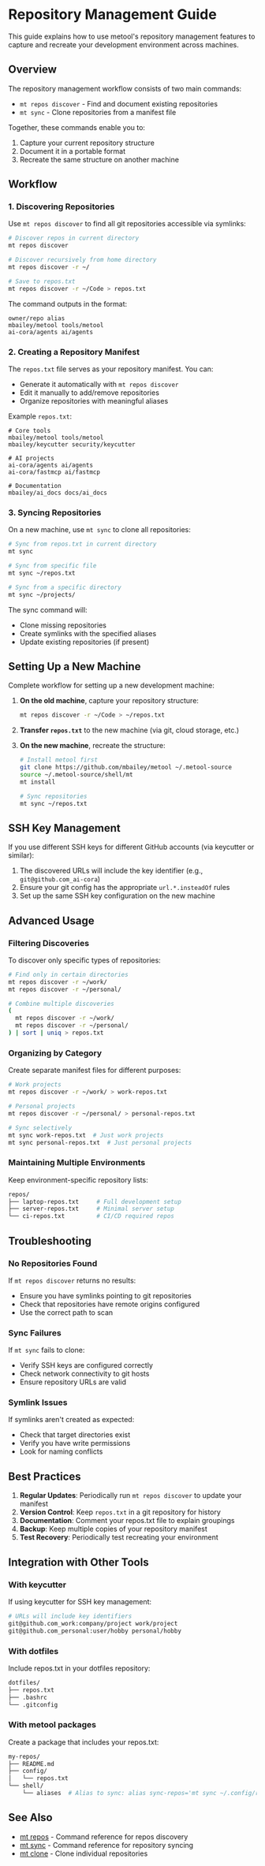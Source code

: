 # Repository Management Guide

This guide explains how to use metool's repository management features to capture and recreate your development environment across machines.

## Overview

The repository management workflow consists of two main commands:
- `mt repos discover` - Find and document existing repositories
- `mt sync` - Clone repositories from a manifest file

Together, these commands enable you to:
1. Capture your current repository structure
2. Document it in a portable format
3. Recreate the same structure on another machine

## Workflow

### 1. Discovering Repositories

Use `mt repos discover` to find all git repositories accessible via symlinks:

```bash
# Discover repos in current directory
mt repos discover

# Discover recursively from home directory
mt repos discover -r ~/

# Save to repos.txt
mt repos discover -r ~/Code > repos.txt
```

The command outputs in the format:
```
owner/repo alias
mbailey/metool tools/metool
ai-cora/agents ai/agents
```

### 2. Creating a Repository Manifest

The `repos.txt` file serves as your repository manifest. You can:
- Generate it automatically with `mt repos discover`
- Edit it manually to add/remove repositories
- Organize repositories with meaningful aliases

Example `repos.txt`:
```
# Core tools
mbailey/metool tools/metool
mbailey/keycutter security/keycutter

# AI projects
ai-cora/agents ai/agents
ai-cora/fastmcp ai/fastmcp

# Documentation
mbailey/ai_docs docs/ai_docs
```

### 3. Syncing Repositories

On a new machine, use `mt sync` to clone all repositories:

```bash
# Sync from repos.txt in current directory
mt sync

# Sync from specific file
mt sync ~/repos.txt

# Sync from a specific directory
mt sync ~/projects/
```

The sync command will:
- Clone missing repositories
- Create symlinks with the specified aliases
- Update existing repositories (if present)

## Setting Up a New Machine

Complete workflow for setting up a new development machine:

1. **On the old machine**, capture your repository structure:
   ```bash
   mt repos discover -r ~/Code > ~/repos.txt
   ```

2. **Transfer `repos.txt`** to the new machine (via git, cloud storage, etc.)

3. **On the new machine**, recreate the structure:
   ```bash
   # Install metool first
   git clone https://github.com/mbailey/metool ~/.metool-source
   source ~/.metool-source/shell/mt
   mt install
   
   # Sync repositories
   mt sync ~/repos.txt
   ```

## SSH Key Management

If you use different SSH keys for different GitHub accounts (via keycutter or similar):

1. The discovered URLs will include the key identifier (e.g., `git@github.com_ai-cora`)
2. Ensure your git config has the appropriate `url.*.insteadOf` rules
3. Set up the same SSH key configuration on the new machine

## Advanced Usage

### Filtering Discoveries

To discover only specific types of repositories:

```bash
# Find only in certain directories
mt repos discover -r ~/work/
mt repos discover -r ~/personal/

# Combine multiple discoveries
(
  mt repos discover -r ~/work/
  mt repos discover -r ~/personal/
) | sort | uniq > repos.txt
```

### Organizing by Category

Create separate manifest files for different purposes:

```bash
# Work projects
mt repos discover -r ~/work/ > work-repos.txt

# Personal projects
mt repos discover -r ~/personal/ > personal-repos.txt

# Sync selectively
mt sync work-repos.txt  # Just work projects
mt sync personal-repos.txt  # Just personal projects
```

### Maintaining Multiple Environments

Keep environment-specific repository lists:

```bash
repos/
├── laptop-repos.txt     # Full development setup
├── server-repos.txt     # Minimal server setup
└── ci-repos.txt         # CI/CD required repos
```

## Troubleshooting

### No Repositories Found

If `mt repos discover` returns no results:
- Ensure you have symlinks pointing to git repositories
- Check that repositories have remote origins configured
- Use the correct path to scan

### Sync Failures

If `mt sync` fails to clone:
- Verify SSH keys are configured correctly
- Check network connectivity to git hosts
- Ensure repository URLs are valid

### Symlink Issues

If symlinks aren't created as expected:
- Check that target directories exist
- Verify you have write permissions
- Look for naming conflicts

## Best Practices

1. **Regular Updates**: Periodically run `mt repos discover` to update your manifest
2. **Version Control**: Keep `repos.txt` in a git repository for history
3. **Documentation**: Comment your repos.txt file to explain groupings
4. **Backup**: Keep multiple copies of your repository manifest
5. **Test Recovery**: Periodically test recreating your environment

## Integration with Other Tools

### With keycutter

If using keycutter for SSH key management:
```bash
# URLs will include key identifiers
git@github.com_work:company/project work/project
git@github.com_personal:user/hobby personal/hobby
```

### With dotfiles

Include repos.txt in your dotfiles repository:
```bash
dotfiles/
├── repos.txt
├── .bashrc
└── .gitconfig
```

### With metool packages

Create a package that includes your repos.txt:
```bash
my-repos/
├── README.md
├── config/
│   └── repos.txt
└── shell/
    └── aliases  # Alias to sync: alias sync-repos='mt sync ~/.config/repos.txt'
```

## See Also

- [mt repos](../reference/commands/repos.md) - Command reference for repos discovery
- [mt sync](../reference/commands/sync.md) - Command reference for repository syncing
- [mt clone](../reference/commands/clone.md) - Clone individual repositories